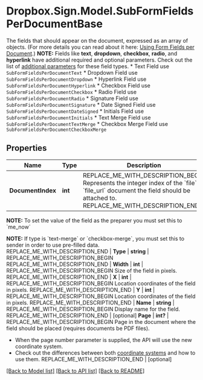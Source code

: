# Dropbox.Sign.Model.SubFormFieldsPerDocumentBase
The fields that should appear on the document, expressed as an array of objects. (For more details you can read about it here: [Using Form Fields per Document](/docs/openapi/form-fields-per-document).)  **NOTE:** Fields like **text**, **dropdown**, **checkbox**, **radio**, and **hyperlink** have additional required and optional parameters. Check out the list of [additional parameters](/api/reference/constants/#form-fields-per-document) for these field types.  * Text Field use `SubFormFieldsPerDocumentText` * Dropdown Field use `SubFormFieldsPerDocumentDropdown` * Hyperlink Field use `SubFormFieldsPerDocumentHyperlink` * Checkbox Field use `SubFormFieldsPerDocumentCheckbox` * Radio Field use `SubFormFieldsPerDocumentRadio` * Signature Field use `SubFormFieldsPerDocumentSignature` * Date Signed Field use `SubFormFieldsPerDocumentDateSigned` * Initials Field use `SubFormFieldsPerDocumentInitials` * Text Merge Field use `SubFormFieldsPerDocumentTextMerge` * Checkbox Merge Field use `SubFormFieldsPerDocumentCheckboxMerge`

## Properties

Name | Type | Description | Notes
------------ | ------------- | ------------- | -------------
**DocumentIndex** | **int** | REPLACE_ME_WITH_DESCRIPTION_BEGIN Represents the integer index of the &#x60;file&#x60; or &#x60;file_url&#x60; document the field should be attached to. REPLACE_ME_WITH_DESCRIPTION_END | **ApiId** | **string** | REPLACE_ME_WITH_DESCRIPTION_BEGIN An identifier for the field that is unique across all documents in the request. REPLACE_ME_WITH_DESCRIPTION_END | **Height** | **int** | REPLACE_ME_WITH_DESCRIPTION_BEGIN Size of the field in pixels. REPLACE_ME_WITH_DESCRIPTION_END | **Required** | **bool** | REPLACE_ME_WITH_DESCRIPTION_BEGIN Whether this field is required. REPLACE_ME_WITH_DESCRIPTION_END | **Signer** | **string** | REPLACE_ME_WITH_DESCRIPTION_BEGIN Signer index identified by the offset in the signers parameter (0-based indexing), indicating which signer should fill out the field.

**NOTE:** To set the value of the field as the preparer you must set this to &#x60;me_now&#x60;

**NOTE:** If type is &#x60;text-merge&#x60; or &#x60;checkbox-merge&#x60;, you must set this to sender in order to use pre-filled data. REPLACE_ME_WITH_DESCRIPTION_END | **Type** | **string** | REPLACE_ME_WITH_DESCRIPTION_BEGIN  REPLACE_ME_WITH_DESCRIPTION_END | **Width** | **int** | REPLACE_ME_WITH_DESCRIPTION_BEGIN Size of the field in pixels. REPLACE_ME_WITH_DESCRIPTION_END | **X** | **int** | REPLACE_ME_WITH_DESCRIPTION_BEGIN Location coordinates of the field in pixels. REPLACE_ME_WITH_DESCRIPTION_END | **Y** | **int** | REPLACE_ME_WITH_DESCRIPTION_BEGIN Location coordinates of the field in pixels. REPLACE_ME_WITH_DESCRIPTION_END | **Name** | **string** | REPLACE_ME_WITH_DESCRIPTION_BEGIN Display name for the field. REPLACE_ME_WITH_DESCRIPTION_END | [optional] **Page** | **int?** | REPLACE_ME_WITH_DESCRIPTION_BEGIN Page in the document where the field should be placed (requires documents be PDF files).

- When the page number parameter is supplied, the API will use the new coordinate system.
- Check out the differences between both [coordinate systems](https://faq.hellosign.com/hc/en-us/articles/217115577) and how to use them. REPLACE_ME_WITH_DESCRIPTION_END | [optional] 

[[Back to Model list]](../README.md#documentation-for-models) [[Back to API list]](../README.md#documentation-for-api-endpoints) [[Back to README]](../README.md)


